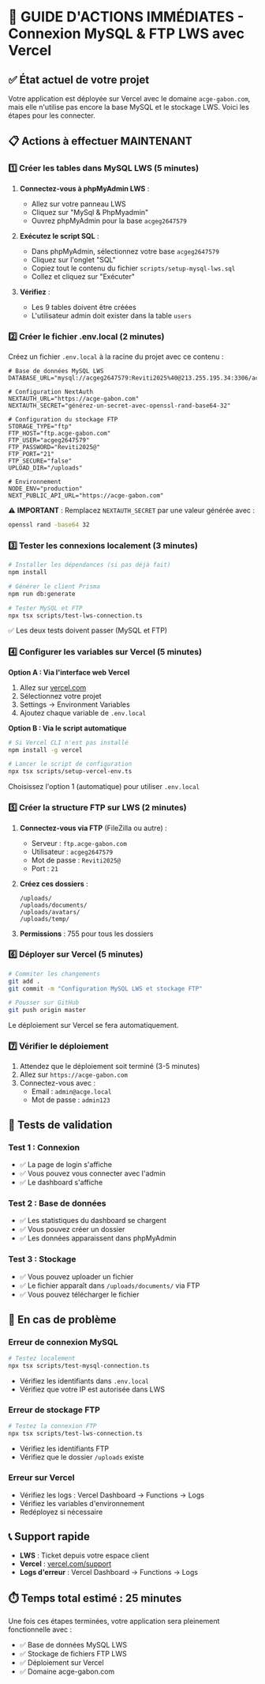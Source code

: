 # 🚀 GUIDE D'ACTIONS IMMÉDIATES - Connexion MySQL & FTP LWS avec Vercel

## ✅ État actuel de votre projet

Votre application est déployée sur Vercel avec le domaine `acge-gabon.com`, mais elle n'utilise pas encore la base MySQL et le stockage LWS. Voici les étapes pour les connecter.

## 📋 Actions à effectuer MAINTENANT

### 1️⃣ Créer les tables dans MySQL LWS (5 minutes)

1. **Connectez-vous à phpMyAdmin LWS** :
   - Allez sur votre panneau LWS
   - Cliquez sur "MySql & PhpMyadmin"
   - Ouvrez phpMyAdmin pour la base `acgeg2647579`

2. **Exécutez le script SQL** :
   - Dans phpMyAdmin, sélectionnez votre base `acgeg2647579`
   - Cliquez sur l'onglet "SQL"
   - Copiez tout le contenu du fichier `scripts/setup-mysql-lws.sql`
   - Collez et cliquez sur "Exécuter"

3. **Vérifiez** :
   - Les 9 tables doivent être créées
   - L'utilisateur admin doit exister dans la table `users`

### 2️⃣ Créer le fichier .env.local (2 minutes)

Créez un fichier `.env.local` à la racine du projet avec ce contenu :

```env
# Base de données MySQL LWS
DATABASE_URL="mysql://acgeg2647579:Reviti2025%40@213.255.195.34:3306/acgeg2647579"

# Configuration NextAuth
NEXTAUTH_URL="https://acge-gabon.com"
NEXTAUTH_SECRET="générez-un-secret-avec-openssl-rand-base64-32"

# Configuration du stockage FTP
STORAGE_TYPE="ftp"
FTP_HOST="ftp.acge-gabon.com"
FTP_USER="acgeg2647579"
FTP_PASSWORD="Reviti2025@"
FTP_PORT="21"
FTP_SECURE="false"
UPLOAD_DIR="/uploads"

# Environnement
NODE_ENV="production"
NEXT_PUBLIC_API_URL="https://acge-gabon.com"
```

⚠️ **IMPORTANT** : Remplacez `NEXTAUTH_SECRET` par une valeur générée avec :
```bash
openssl rand -base64 32
```

### 3️⃣ Tester les connexions localement (3 minutes)

```bash
# Installer les dépendances (si pas déjà fait)
npm install

# Générer le client Prisma
npm run db:generate

# Tester MySQL et FTP
npx tsx scripts/test-lws-connection.ts
```

✅ Les deux tests doivent passer (MySQL et FTP)

### 4️⃣ Configurer les variables sur Vercel (5 minutes)

**Option A : Via l'interface web Vercel**

1. Allez sur [vercel.com](https://vercel.com)
2. Sélectionnez votre projet
3. Settings → Environment Variables
4. Ajoutez chaque variable de `.env.local`

**Option B : Via le script automatique**

```bash
# Si Vercel CLI n'est pas installé
npm install -g vercel

# Lancer le script de configuration
npx tsx scripts/setup-vercel-env.ts
```

Choisissez l'option 1 (automatique) pour utiliser `.env.local`

### 5️⃣ Créer la structure FTP sur LWS (2 minutes)

1. **Connectez-vous via FTP** (FileZilla ou autre) :
   - Serveur : `ftp.acge-gabon.com`
   - Utilisateur : `acgeg2647579`
   - Mot de passe : `Reviti2025@`
   - Port : `21`

2. **Créez ces dossiers** :
   ```
   /uploads/
   /uploads/documents/
   /uploads/avatars/
   /uploads/temp/
   ```

3. **Permissions** : 755 pour tous les dossiers

### 6️⃣ Déployer sur Vercel (5 minutes)

```bash
# Commiter les changements
git add .
git commit -m "Configuration MySQL LWS et stockage FTP"

# Pousser sur GitHub
git push origin master
```

Le déploiement sur Vercel se fera automatiquement.

### 7️⃣ Vérifier le déploiement

1. Attendez que le déploiement soit terminé (3-5 minutes)
2. Allez sur `https://acge-gabon.com`
3. Connectez-vous avec :
   - Email : `admin@acge.local`
   - Mot de passe : `admin123`

## 🧪 Tests de validation

### Test 1 : Connexion
- ✅ La page de login s'affiche
- ✅ Vous pouvez vous connecter avec l'admin
- ✅ Le dashboard s'affiche

### Test 2 : Base de données
- ✅ Les statistiques du dashboard se chargent
- ✅ Vous pouvez créer un dossier
- ✅ Les données apparaissent dans phpMyAdmin

### Test 3 : Stockage
- ✅ Vous pouvez uploader un fichier
- ✅ Le fichier apparaît dans `/uploads/documents/` via FTP
- ✅ Vous pouvez télécharger le fichier

## 🚨 En cas de problème

### Erreur de connexion MySQL
```bash
# Testez localement
npx tsx scripts/test-mysql-connection.ts
```
- Vérifiez les identifiants dans `.env.local`
- Vérifiez que votre IP est autorisée dans LWS

### Erreur de stockage FTP
```bash
# Testez la connexion FTP
npx tsx scripts/test-lws-connection.ts
```
- Vérifiez les identifiants FTP
- Vérifiez que le dossier `/uploads` existe

### Erreur sur Vercel
- Vérifiez les logs : Vercel Dashboard → Functions → Logs
- Vérifiez les variables d'environnement
- Redéployez si nécessaire

## 📞 Support rapide

- **LWS** : Ticket depuis votre espace client
- **Vercel** : [vercel.com/support](https://vercel.com/support)
- **Logs d'erreur** : Vercel Dashboard → Functions → Logs

## ⏱️ Temps total estimé : 25 minutes

Une fois ces étapes terminées, votre application sera pleinement fonctionnelle avec :
- ✅ Base de données MySQL LWS
- ✅ Stockage de fichiers FTP LWS
- ✅ Déploiement sur Vercel
- ✅ Domaine acge-gabon.com